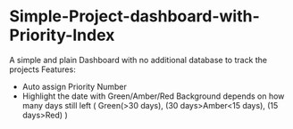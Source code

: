 # Simple-Project-dashboard-with-Priority-Index
A simple and plain Dashboard with no additional database to track the projects
Features: 
 - Auto assign Priority Number 
 - Highlight the date with Green/Amber/Red Background depends on how many days still left ( Green(>30 days), (30 days>Amber<15 days), (15 days>Red) )

